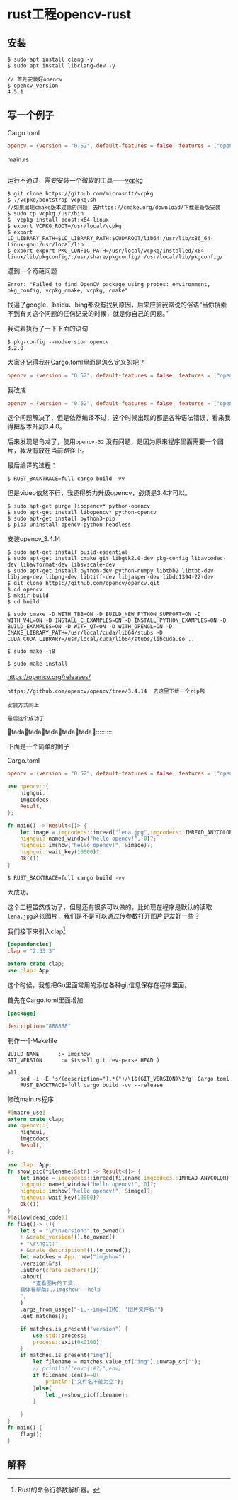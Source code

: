 # rust工程opencv-rust

## 安装



```shell
$ sudo apt install clang -y
$ sudo apt install libclang-dev -y

// 首先安装好opencv
$ opencv_version
4.5.1
```



## 写一个例子

Cargo.toml

```toml
opencv = {version = "0.52", default-features = false, features = ["opencv-34", "buildtime-bindgen"]}
```



main.rs

```rust

```

运行不通过，需要安装一个微软的工具——[vcpkg](https://github.com/microsoft/vcpkg)

```she
$ git clone https://github.com/microsoft/vcpkg
$ ./vcpkg/bootstrap-vcpkg.sh
//如果出现cmake版本过低的问题，去https://cmake.org/download/下载最新版安装
$ sudo cp vcpkg /usr/bin
$  vcpkg install boost:x64-linux
$ export VCPKG_ROOT=/usr/local/vcpkg
$ export LD_LIBRARY_PATH=$LD_LIBRARY_PATH:$CUDAROOT/lib64:/usr/lib/x86_64-linux-gnu:/usr/local/lib
$ export export PKG_CONFIG_PATH=/usr/local/vcpkg/installed/x64-linux/lib/pkgconfig/:/usr/share/pkgconfig/:/usr/local/lib/pkgconfig/
```



遇到一个奇葩问题

```
Error: "Failed to find OpenCV package using probes: environment, pkg_config, vcpkg_cmake, vcpkg, cmake"  
```

找遍了google、baidu、bing都没有找到原因，后来应验我常说的俗语“当你搜索不到有关这个问题的任何记录的时候，就是你自己的问题。”



我试着执行了一下下面的语句



```shell
$ pkg-config --modversion opencv
3.2.0
```



大家还记得我在Cargo.toml里面是怎么定义的吧？

```toml
opencv = {version = "0.52", default-features = false, features = ["opencv-34", "buildtime-bindgen"]}
```

我改成

```toml
opencv = {version = "0.52", default-features = false, features = ["opencv-32", "buildtime-bindgen"]}
```

这个问题解决了，但是依然编译不过，这个时候出现的都是各种语法错误，看来我得把版本升到3.4.0。



后来发现是乌龙了，使用`opencv-32` 没有问题，是因为原来程序里面需要一个图片，我没有放在当前路径下。



最后编译的过程：

```shell
$ RUST_BACKTRACE=full cargo build -vv
```



但是video依然不行，我还得努力升级opencv，必须是3.4才可以。

```shell
$ sudo apt-get purge libopencv* python-opencv
$ sudo apt-get install libopencv* python-opencv
$ sudo apt-get install python3-pip
$ pip3 uninstall opencv-python-headless
```



安装opencv_3.4.14

```shell
$ sudo apt-get install build-essential
$ sudo apt-get install cmake git libgtk2.0-dev pkg-config libavcodec-dev libavformat-dev libswscale-dev
$ sudo apt-get install python-dev python-numpy libtbb2 libtbb-dev libjpeg-dev libpng-dev libtiff-dev libjasper-dev libdc1394-22-dev
$ git clone https://github.com/opencv/opencv.git
$ cd opencv
$ mkdir build
$ cd build

$ sudo cmake -D WITH_TBB=ON -D BUILD_NEW_PYTHON_SUPPORT=ON -D WITH_V4L=ON -D INSTALL_C_EXAMPLES=ON -D INSTALL_PYTHON_EXAMPLES=ON -D BUILD_EXAMPLES=ON -D WITH_QT=ON -D WITH_OPENGL=ON -D CMAKE_LIBRARY_PATH=/usr/local/cuda/lib64/stubs -D CUDA_CUDA_LIBRARY=/usr/local/cuda/lib64/stubs/libcuda.so ..

$ sudo make -j8

$ sudo make install

```

<https://opencv.org/releases/>

```shell
https://github.com/opencv/opencv/tree/3.4.14  去这里下载一个zip包

安装方式同上

最后这个成功了
```

:tada:tada:tada:tada:tada:tada:tada:tada:tada:tada:tada:::::::::::



下面是一个简单的例子

Cargo.toml

```toml
opencv = {version = "0.52", default-features = false, features = ["opencv-34", "buildtime-bindgen"]}
```



```rust
use opencv::{
	highgui,
	imgcodecs,
	Result,
};

fn main() -> Result<()> {
	let image = imgcodecs::imread("lena.jpg",imgcodecs::IMREAD_ANYCOLOR)?;
	highgui::named_window("hello opencv!", 0)?;
	highgui::imshow("hello opencv!", &image)?;
	highgui::wait_key(10000)?;
	Ok(())
}

```

```shell
$ RUST_BACKTRACE=full cargo build -vv
```

大成功。



这个工程虽然成功了，但是还有很多可以做的，比如现在程序是默认的读取`lena.jpg`这张图片，我们是不是可以通过传参数打开图片更友好一些？

我们接下来引入clap[^1]

```toml
[dependencies]
clap = "2.33.3"
```



```rust
extern crate clap;
use clap::App;
```



这个时候，我想把Go里面常用的添加各种git信息保存在程序里面。



首先在Cargo.toml里面增加

```toml
[package]

description="888888"
```



制作一个Makefile



```make
BUILD_NAME      := imgshow
GIT_VERSION      := $(shell git rev-parse HEAD )

all:
	sed -i -E 's/(description=").*(")/\1$(GIT_VERSION)\2/g' Cargo.toml 
	RUST_BACKTRACE=full cargo build -vv --release
```

修改main.rs程序



```rust
#[macro_use]
extern crate clap;
use opencv::{
	highgui,
	imgcodecs,
	Result,
};

use clap::App;
fn show_pic(filename:&str) -> Result<()> {
	let image = imgcodecs::imread(filename,imgcodecs::IMREAD_ANYCOLOR)?;
	highgui::named_window("hello opencv!", 0)?;
	highgui::imshow("hello opencv!", &image)?;
	highgui::wait_key(10000)?;
	Ok(())
}
#[allow(dead_code)]
fn flag()-> (){
	let s = "\r\nVersion:".to_owned()
	+ &crate_version!().to_owned()
	+ "\r\ngit:"
	+ &crate_description!().to_owned();
	let matches = App::new("imgshow")
	.version(&*s)
	.author(crate_authors!())
	.about(
		"查看图片的工具.
	具体看帮助:./imgshow --help
	",
	)
	.args_from_usage("-i,--img=[IMG] '图片文件名'")
	.get_matches();

	if matches.is_present("version") {
		use std::process;
        process::exit(0x0100);
	}
	if matches.is_present("img"){
        let filename = matches.value_of("img").unwrap_or("");
        // println!{"env:{:#?}",env}
		if filename.len()==0{
			println!("文件名不能为空");
		}else{
			let _r=show_pic(filename);
		}
      
    }
}
fn main() {
	flag();
}
```



## 解释

[^1]: Rust的命令行参数解析器。
